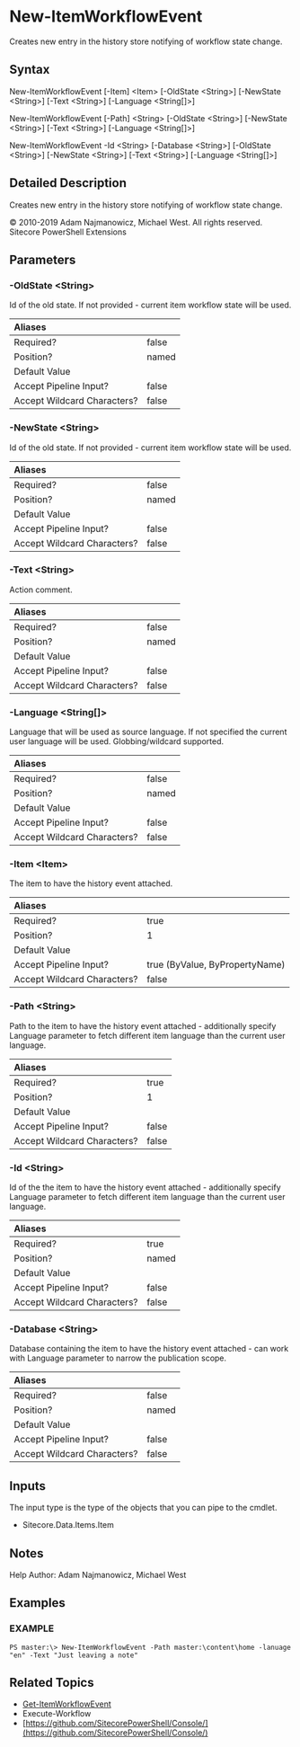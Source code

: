 # New-ItemWorkflowEvent

Creates new entry in the history store notifying of workflow state change.

## Syntax

New-ItemWorkflowEvent \[-Item\] &lt;Item&gt; \[-OldState &lt;String&gt;\] \[-NewState &lt;String&gt;\] \[-Text &lt;String&gt;\] \[-Language &lt;String\[\]&gt;\]

New-ItemWorkflowEvent \[-Path\] &lt;String&gt; \[-OldState &lt;String&gt;\] \[-NewState &lt;String&gt;\] \[-Text &lt;String&gt;\] \[-Language &lt;String\[\]&gt;\]

New-ItemWorkflowEvent -Id &lt;String&gt; \[-Database &lt;String&gt;\] \[-OldState &lt;String&gt;\] \[-NewState &lt;String&gt;\] \[-Text &lt;String&gt;\] \[-Language &lt;String\[\]&gt;\]

## Detailed Description

Creates new entry in the history store notifying of workflow state change.

© 2010-2019 Adam Najmanowicz, Michael West. All rights reserved. Sitecore PowerShell Extensions

## Parameters

### -OldState  &lt;String&gt;

Id of the old state. If not provided - current item workflow state will be used.

| Aliases |  |
| :--- | :--- |
| Required? | false |
| Position? | named |
| Default Value |  |
| Accept Pipeline Input? | false |
| Accept Wildcard Characters? | false |

### -NewState  &lt;String&gt;

Id of the old state. If not provided - current item workflow state will be used.

| Aliases |  |
| :--- | :--- |
| Required? | false |
| Position? | named |
| Default Value |  |
| Accept Pipeline Input? | false |
| Accept Wildcard Characters? | false |

### -Text  &lt;String&gt;

Action comment.

| Aliases |  |
| :--- | :--- |
| Required? | false |
| Position? | named |
| Default Value |  |
| Accept Pipeline Input? | false |
| Accept Wildcard Characters? | false |

### -Language  &lt;String\[\]&gt;

Language that will be used as source language. If not specified the current user language will be used. Globbing/wildcard supported.

| Aliases |  |
| :--- | :--- |
| Required? | false |
| Position? | named |
| Default Value |  |
| Accept Pipeline Input? | false |
| Accept Wildcard Characters? | false |

### -Item  &lt;Item&gt;

The item to have the history event attached.

| Aliases |  |
| :--- | :--- |
| Required? | true |
| Position? | 1 |
| Default Value |  |
| Accept Pipeline Input? | true \(ByValue, ByPropertyName\) |
| Accept Wildcard Characters? | false |

### -Path  &lt;String&gt;

Path to the item to have the history event attached - additionally specify Language parameter to fetch different item language than the current user language.

| Aliases |  |
| :--- | :--- |
| Required? | true |
| Position? | 1 |
| Default Value |  |
| Accept Pipeline Input? | false |
| Accept Wildcard Characters? | false |

### -Id  &lt;String&gt;

Id of the the item to have the history event attached - additionally specify Language parameter to fetch different item language than the current user language.

| Aliases |  |
| :--- | :--- |
| Required? | true |
| Position? | named |
| Default Value |  |
| Accept Pipeline Input? | false |
| Accept Wildcard Characters? | false |

### -Database  &lt;String&gt;

Database containing the item to have the history event attached - can work with Language parameter to narrow the publication scope.

| Aliases |  |
| :--- | :--- |
| Required? | false |
| Position? | named |
| Default Value |  |
| Accept Pipeline Input? | false |
| Accept Wildcard Characters? | false |

## Inputs

The input type is the type of the objects that you can pipe to the cmdlet.

* Sitecore.Data.Items.Item 

## Notes

Help Author: Adam Najmanowicz, Michael West

## Examples

### EXAMPLE

```text
PS master:\> New-ItemWorkflowEvent -Path master:\content\home -lanuage "en" -Text "Just leaving a note"
```

## Related Topics

* [Get-ItemWorkflowEvent](get-itemworkflowevent.md)
* Execute-Workflow
* [https://github.com/SitecorePowerShell/Console/](https://github.com/SitecorePowerShell/Console/) 

